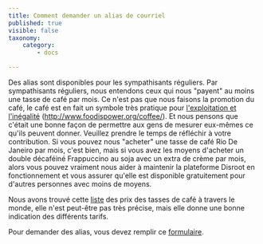 ```yaml
---
title: Comment demander un alias de courriel
published: true
visible: false
taxonomy:
    category:
        - docs

---
```


Des alias sont disponibles pour les sympathisants réguliers. Par sympathisants réguliers, nous entendons ceux qui nous "payent" au moins une tasse de café par mois.
Ce n'est pas que nous faisons la promotion du café, le café est en fait un symbole très pratique pour [l'exploitation et l'inégalité](http://thesourcefilm.com/) (http://www.foodispower.org/coffee/). Et nous pensons que c'était une bonne façon de permettre aux gens de mesurer eux-mêmes ce qu'ils peuvent donner.
Veuillez prendre le temps de réfléchir à votre contribution. Si vous pouvez nous "acheter" une tasse de café Rio De Janeiro par mois, c'est bien, mais si vous avez les moyens d'acheter un double décaféiné Frappuccino au soja avec un extra de crème par mois, alors vous pouvez vraiment nous aider à maintenir la plateforme Disroot en fonctionnement et vous assurer qu'elle est disponible gratuitement pour d'autres personnes avec moins de moyens.

Nous avons trouvé cette [liste](https://www.caffesociety.co.uk/blog/the-cheapest-cities-in-the-world-for-a-cup-of-coffee) des prix des tasses de café à travers le monde, elle n'est peut-être pas très précise, mais elle donne une bonne indication des différents tarifs.

Pour demander des alias, vous devez remplir ce [formulaire](https://disroot.org/forms/alias-request-form).

